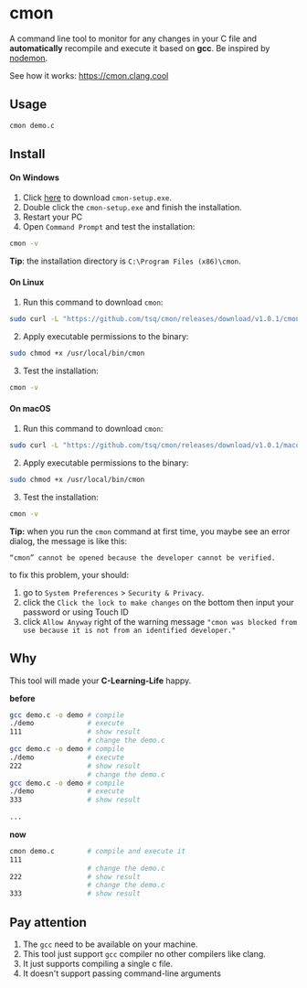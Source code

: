 # cmon

A command line tool to monitor for any changes in your C file and **automatically** recompile and execute it based on **gcc**. Be inspired by [nodemon](https://github.com/remy/nodemon).

See how it works: https://cmon.clang.cool

## Usage

```sh
cmon demo.c
```

## Install

#### On Windows

1. Click [here](https://github.com/tsq/cmon/releases/download/v1.0.1/cmon-setup.exe) to download `cmon-setup.exe`.
2. Double click the `cmon-setup.exe` and finish the installation.
3. Restart your PC
4. Open `Command Prompt` and test the installation:

```cmd
cmon -v
```

**Tip**: the installation directory is `C:\Program Files (x86)\cmon`.

#### On Linux
1. Run this command to download `cmon`: 

```sh
sudo curl -L "https://github.com/tsq/cmon/releases/download/v1.0.1/cmon" -o /usr/local/bin/cmon
```

2. Apply executable permissions to the binary:

```sh
sudo chmod +x /usr/local/bin/cmon
```

3. Test the installation:

```sh
cmon -v
```
#### On macOS

1. Run this command to download `cmon`: 

```sh
sudo curl -L "https://github.com/tsq/cmon/releases/download/v1.0.1/macos_cmon" -o /usr/local/bin/cmon
```

2. Apply executable permissions to the binary:

```sh
sudo chmod +x /usr/local/bin/cmon
```

3. Test the installation:

```sh
cmon -v
```

**Tip:** when you run the `cmon` command at first time, you maybe see an error dialog, the message is like this:

```
“cmon” cannot be opened because the developer cannot be verified.
```

to fix this problem, your should:

1. go to `System Preferences` > `Security & Privacy`.
2. click the `Click the lock to make changes` on the bottom then input your password or using Touch ID
3. click `Allow Anyway` right of the warning message `"cmon was blocked from use because it is not from an identified developer."`

## Why

This tool will made your **C-Learning-Life** happy.

**before**

```sh
gcc demo.c -o demo # compile
./demo             # execute
111                # show result
                   # change the demo.c
gcc demo.c -o demo # compile
./demo             # execute
222                # show result
                   # change the demo.c
gcc demo.c -o demo # compile
./demo             # execute
333                # show result
  
...  
```

**now**

```sh
cmon demo.c        # compile and execute it
111 
                   # change the demo.c
222                # show result
                   # change the demo.c
333                # show result
```
## Pay attention

1. The `gcc` need to be available on your machine.
2. This tool just support `gcc` compiler no other compilers like clang.
3. It just supports compiling a single c file.
4. It doesn't support passing command-line arguments

